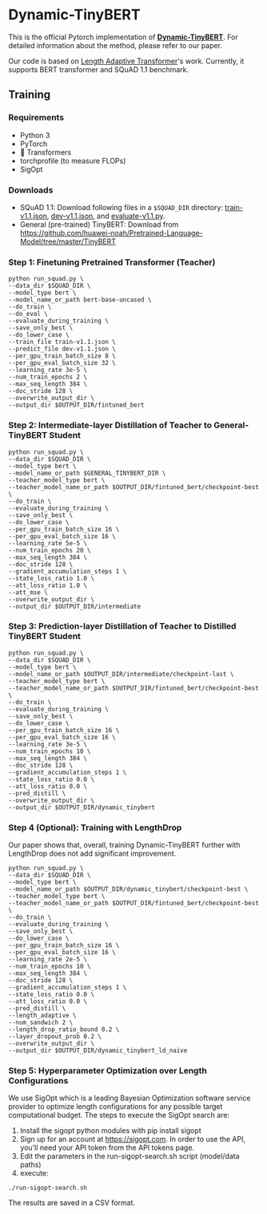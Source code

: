 # Dynamic-TinyBERT

This is the official Pytorch implementation of [**Dynamic-TinyBERT**](https://arxiv.org/pdf/2111.09645.pdf).
For detailed information about the method, please refer to our paper.

Our code is based on [Length Adaptive Transformer](https://github.com/clovaai/length-adaptive-transformer)'s work.
Currently, it supports BERT transformer and SQuAD 1.1 benchmark.


## Training


### Requirements
- Python 3
- PyTorch
- 🤗 Transformers
- torchprofile (to measure FLOPs)
- SigOpt


### Downloads
- SQuAD 1.1: Download following files in a `$SQUAD_DIR` directory:
[train-v1.1.json](https://rajpurkar.github.io/SQuAD-explorer/dataset/train-v1.1.json), [dev-v1.1.json](https://rajpurkar.github.io/SQuAD-explorer/dataset/dev-v1.1.json), and [evaluate-v1.1.py](https://github.com/allenai/bi-att-flow/blob/master/squad/evaluate-v1.1.py).
- General (pre-trained) TinyBERT: Download from https://github.com/huawei-noah/Pretrained-Language-Model/tree/master/TinyBERT 


### Step 1: Finetuning Pretrained Transformer (Teacher)
```
python run_squad.py \
--data_dir $SQUAD_DIR \
--model_type bert \
--model_name_or_path bert-base-uncased \
--do_train \
--do_eval \
--evaluate_during_training \
--save_only_best \
--do_lower_case \
--train_file train-v1.1.json \
--predict_file dev-v1.1.json \
--per_gpu_train_batch_size 8 \
--per_gpu_eval_batch_size 32 \
--learning_rate 3e-5 \
--num_train_epochs 2 \
--max_seq_length 384 \
--doc_stride 128 \
--overwrite_output_dir \
--output_dir $OUTPUT_DIR/fintuned_bert
```

### Step 2: Intermediate-layer Distillation of Teacher to General-TinyBERT Student
```
python run_squad.py \
--data_dir $SQUAD_DIR \
--model_type bert \
--model_name_or_path $GENERAL_TINYBERT_DIR \
--teacher_model_type bert \
--teacher_model_name_or_path $OUTPUT_DIR/fintuned_bert/checkpoint-best \
--do_train \
--evaluate_during_training \
--save_only_best \
--do_lower_case \
--per_gpu_train_batch_size 16 \
--per_gpu_eval_batch_size 16 \
--learning_rate 5e-5 \
--num_train_epochs 20 \
--max_seq_length 384 \
--doc_stride 128 \
--gradient_accumulation_steps 1 \
--state_loss_ratio 1.0 \
--att_loss_ratio 1.0 \
--att_mse \
--overwrite_output_dir \
--output_dir $OUTPUT_DIR/intermediate

```

### Step 3: Prediction-layer Distillation of Teacher to Distilled TinyBERT Student

```
python run_squad.py \
--data_dir $SQUAD_DIR \
--model_type bert \
--model_name_or_path $OUTPUT_DIR/intermediate/checkpoint-last \
--teacher_model_type bert \
--teacher_model_name_or_path $OUTPUT_DIR/fintuned_bert/checkpoint-best \
--do_train \
--evaluate_during_training \
--save_only_best \
--do_lower_case \
--per_gpu_train_batch_size 16 \
--per_gpu_eval_batch_size 16 \
--learning_rate 3e-5 \
--num_train_epochs 10 \
--max_seq_length 384 \
--doc_stride 128 \
--gradient_accumulation_steps 1 \
--state_loss_ratio 0.0 \
--att_loss_ratio 0.0 \
--pred_distill \
--overwrite_output_dir \
--output_dir $OUTPUT_DIR/dynamic_tinybert
```


### Step 4 (Optional): Training with LengthDrop
Our paper shows that, overall, training Dynamic-TinyBERT further with LengthDrop does not add significant improvement.

```
python run_squad.py \
--data_dir $SQUAD_DIR \
--model_type bert \
--model_name_or_path $OUTPUT_DIR/dynamic_tinybert/checkpoint-best \
--teacher_model_type bert \
--teacher_model_name_or_path $OUTPUT_DIR/fintuned_bert/checkpoint-best \
--do_train \
--evaluate_during_training \
--save_only_best \
--do_lower_case \
--per_gpu_train_batch_size 16 \
--per_gpu_eval_batch_size 16 \
--learning_rate 2e-5 \
--num_train_epochs 10 \
--max_seq_length 384 \
--doc_stride 128 \
--gradient_accumulation_steps 1 \
--state_loss_ratio 0.0 \
--att_loss_ratio 0.0 \
--pred_distill \
--length_adaptive \
--num_sandwich 2 \
--length_drop_ratio_bound 0.2 \
--layer_dropout_prob 0.2 \
--overwrite_output_dir \
--output_dir $OUTPUT_DIR/dynamic_tinybert_ld_naive

```

### Step 5: Hyperparameter Optimization over Length Configurations

We use SigOpt which is a leading Bayesian Optimization software service provider to optimize length configurations for any possible target computational budget.
The steps to execute the SigOpt search are:

1. Install the sigopt python modules with pip install sigopt
2. Sign up for an account at https://sigopt.com. In order to use the API, you'll need your API token from the API tokens page.
3. Edit the parameters in the run-sigopt-search.sh script (model/data paths)
4. execute:
```
./run-sigopt-search.sh
```

The results are saved in a CSV format.